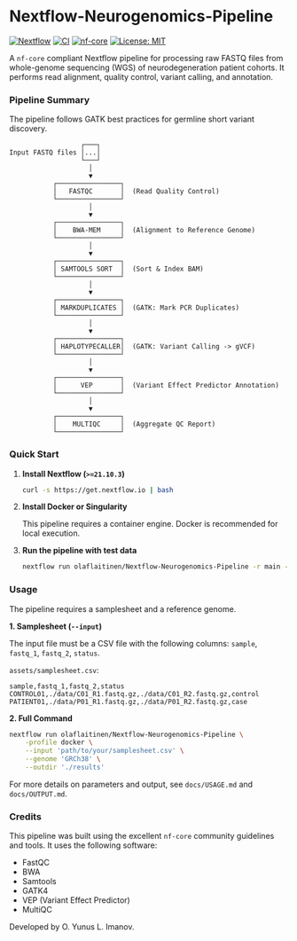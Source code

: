 # Nextflow-Neurogenomics-Pipeline

[![Nextflow](https://img.shields.io/badge/nextflow%20DSL2-%E2%89%A521.10.3-239f20.svg)](https://www.nextflow.io/)
[![CI](https://github.com/olaflaitinen/Nextflow-Neurogenomics-Pipeline/actions/workflows/ci.yml/badge.svg)](https://github.com/olaflaitinen/Nextflow-Neurogenomics-Pipeline/actions/workflows/ci.yml)
[![nf-core](https://img.shields.io/badge/nf--core-compliant-brightgreen)](https://nf-co.re)
[![License: MIT](https://img.shields.io/badge/License-MIT-yellow.svg)](https://opensource.org/licenses/MIT)

A `nf-core` compliant Nextflow pipeline for processing raw FASTQ files from whole-genome sequencing (WGS) of neurodegeneration patient cohorts. It performs read alignment, quality control, variant calling, and annotation.

### Pipeline Summary

The pipeline follows GATK best practices for germline short variant discovery.

```
                  ┌───┐
Input FASTQ files │...│
                  └───┘
                    │
                    ▼
           ┌────────────────┐
           │   FASTQC       │  (Read Quality Control)
           └────────────────┘
                    │
                    ▼
           ┌────────────────┐
           │    BWA-MEM     │  (Alignment to Reference Genome)
           └────────────────┘
                    │
                    ▼
           ┌────────────────┐
           │ SAMTOOLS SORT  │  (Sort & Index BAM)
           └────────────────┘
                    │
                    ▼
           ┌────────────────┐
           │ MARKDUPLICATES │  (GATK: Mark PCR Duplicates)
           └────────────────┘
                    │
                    ▼
           ┌────────────────┐
           │ HAPLOTYPECALLER│  (GATK: Variant Calling -> gVCF)
           └────────────────┘
                    │
                    ▼
           ┌────────────────┐
           │      VEP       │  (Variant Effect Predictor Annotation)
           └────────────────┘
                    │
                    ▼
           ┌────────────────┐
           │    MULTIQC     │  (Aggregate QC Report)
           └────────────────┘
```

### Quick Start

1.  **Install Nextflow (`>=21.10.3`)**

    ```bash
    curl -s https://get.nextflow.io | bash
    ```

2.  **Install Docker or Singularity**

    This pipeline requires a container engine. Docker is recommended for local execution.

3.  **Run the pipeline with test data**

    ```bash
    nextflow run olaflaitinen/Nextflow-Neurogenomics-Pipeline -r main -profile test,docker
    ```

### Usage

The pipeline requires a samplesheet and a reference genome.

**1. Samplesheet (`--input`)**

The input file must be a CSV file with the following columns: `sample`, `fastq_1`, `fastq_2`, `status`.

`assets/samplesheet.csv`:
```csv
sample,fastq_1,fastq_2,status
CONTROL01,./data/C01_R1.fastq.gz,./data/C01_R2.fastq.gz,control
PATIENT01,./data/P01_R1.fastq.gz,./data/P01_R2.fastq.gz,case
```

**2. Full Command**

```bash
nextflow run olaflaitinen/Nextflow-Neurogenomics-Pipeline \
    -profile docker \
    --input 'path/to/your/samplesheet.csv' \
    --genome 'GRCh38' \
    --outdir './results'
```

For more details on parameters and output, see `docs/USAGE.md` and `docs/OUTPUT.md`.

### Credits

This pipeline was built using the excellent `nf-core` community guidelines and tools. It uses the following software:

*   FastQC
*   BWA
*   Samtools
*   GATK4
*   VEP (Variant Effect Predictor)
*   MultiQC

Developed by O. Yunus L. Imanov.
